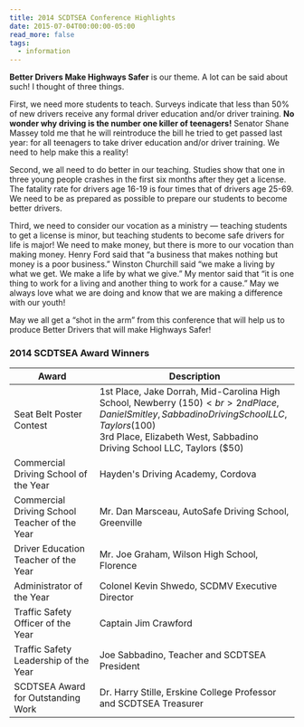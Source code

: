 ```yaml
---
title: 2014 SCDTSEA Conference Highlights
date: 2015-07-04T00:00:00-05:00
read_more: false
tags:
  - information
---
```

**Better Drivers Make Highways Safer** is our theme. A lot can be said about such! I thought of three things.

First, we need more students to teach. Surveys indicate that less than 50% of new drivers receive any formal driver education and/or driver training. **No wonder why driving is the number one killer of teenagers!** Senator Shane Massey told me that he will reintroduce the bill he tried to get passed last year: for all teenagers to take driver education and/or driver training. We need to help make this a reality!

Second, we all need to do better in our teaching. Studies show that one in three young people crashes in the first six months after they get a license. The fatality rate for drivers age 16-19 is four times that of drivers age 25-69. We need to be as prepared as possible to prepare our students to become better drivers.

Third, we need to consider our vocation as a ministry — teaching students to get a license is minor, but teaching students to become safe drivers for life is major! We need to make money, but there is more to our vocation than making money. Henry Ford said that &ldquo;a business that makes nothing but money is a poor business.&rdquo; Winston Churchill said &ldquo;we make a living by what we get. We make a life by what we give.&rdquo; My mentor said that &ldquo;it is one thing to work for a living and another thing to work for a cause.&rdquo; May we always love what we are doing and know that we are making a difference with our youth!

May we all get a &ldquo;shot in the arm&rdquo; from this conference that will help us to produce Better Drivers that will make Highways Safer!

### 2014 SCDTSEA Award Winners

|Award|Description|
|-----|-----------|
|Seat Belt Poster Contest|1st Place, Jake Dorrah, Mid-Carolina High School, Newberry ($150)<br>2nd Place, Daniel Smitley, Sabbadino Driving School LLC, Taylors ($100)<br>3rd Place, Elizabeth West, Sabbadino Driving School LLC, Taylors ($50)|
|Commercial Driving School of the Year|Hayden's Driving Academy, Cordova|
|Commercial Driving School Teacher of the Year|Mr. Dan Marsceau, AutoSafe Driving School, Greenville|
|Driver Education Teacher of the Year|Mr. Joe Graham, Wilson High School, Florence|
|Administrator of the Year|Colonel Kevin Shwedo, SCDMV Executive Director|
|Traffic Safety Officer of the Year|Captain Jim Crawford|
|Traffic Safety Leadership of the Year|Joe Sabbadino, Teacher and SCDTSEA President|
|SCDTSEA Award for Outstanding Work|Dr. Harry Stille, Erskine College Professor and SCDTSEA Treasurer|
